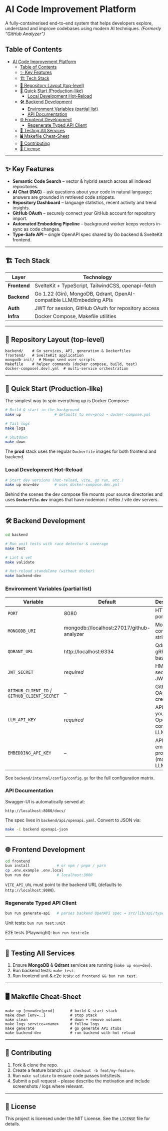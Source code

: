# AI Code Improvement Platform

<!-- Uncomment once CI is live -->
<!--[![CI](https://github.com/your-org/ai-code-improvement-platform/actions/workflows/ci.yml/badge.svg)](https://github.com/your-org/ai-code-improvement-platform/actions/workflows/ci.yml)-->

A fully-containerised end-to-end system that helps developers explore, understand and improve codebases using modern AI techniques. _(Formerly “GitHub Analyzer”)_

## Table of Contents

- [AI Code Improvement Platform](#ai-code-improvement-platform)
  - [Table of Contents](#table-of-contents)
  - [✨ Key Features](#-key-features)
  - [🏗️ Tech Stack](#️-tech-stack)
  - [📂 Repository Layout (top-level)](#-repository-layout-top-level)
  - [🚀 Quick Start (Production-like)](#-quick-start-production-like)
    - [Local Development Hot-Reload](#local-development-hot-reload)
  - [🛠️ Backend Development](#️-backend-development)
    - [Environment Variables (partial list)](#environment-variables-partial-list)
    - [API Documentation](#api-documentation)
  - [🌐 Frontend Development](#-frontend-development)
    - [Regenerate Typed API Client](#regenerate-typed-api-client)
  - [🧪 Testing All Services](#-testing-all-services)
  - [🖥️ Makefile Cheat-Sheet](#️-makefile-cheat-sheet)
  - [🤝 Contributing](#-contributing)
  - [📄 License](#-license)

---

## ✨ Key Features

- **Semantic Code Search** – vector & hybrid search across all indexed repositories.
- **AI Chat (RAG)** – ask questions about your code in natural language; answers are grounded in retrieved code snippets.
- **Repository Dashboard** – language statistics, recent activity and trend insights.
- **GitHub OAuth** – securely connect your GitHub account for repository import.
- **Automated Embedding Pipeline** – background worker keeps vectors in-sync as code changes.
- **Type-Safe API** – single OpenAPI spec shared by Go backend & SvelteKit frontend.

---

## 🏗️ Tech Stack

| Layer       | Technology |
|-------------|------------|
| **Frontend**| SvelteKit + TypeScript, TailwindCSS, openapi-fetch |
| **Backend** | Go 1.22 (Gin), MongoDB, Qdrant, OpenAI-compatible LLM/Embedding APIs |
| **Auth**    | JWT for session, GitHub OAuth for repository access |
| **Infra**   | Docker Compose, Makefile utilities |

---

## 📂 Repository Layout (top-level)

```
backend/    # Go services, API, generation & Dockerfiles
frontend/   # SvelteKit application
mongodb-init/  # Mongo seed user scripts
Makefile    # helper commands (docker compose, build, test)
docker-compose[.dev].yml  # multi-service orchestration
```

---

## 🚀 Quick Start (Production-like)

The simplest way to spin everything up is Docker Compose:

```bash
# Build & start in the background
make up               # defaults to env=prod → docker-compose.yml

# Tail logs
make logs

# Shutdown
make down
```

The **prod** stack uses the regular `Dockerfile` images for both frontend and backend.

### Local Development Hot-Reload

```bash
# Start dev versions (hot-reload, vite, go run, etc.)
make up env=dev       # uses docker-compose.dev.yml
```

Behind the scenes the dev compose file mounts your source directories and uses **`Dockerfile.dev`** images that have nodemon / reflex / vite dev servers.

---

## 🛠️ Backend Development

```bash
cd backend

# Run unit tests with race detector & coverage
make test

# Lint & vet
make validate

# Hot-reload standalone (without docker)
make backend-dev
```

### Environment Variables (partial list)

| Variable | Default | Description |
|----------|---------|-------------|
| `PORT` | 8080 | HTTP listen port |
| `MONGODB_URI` | mongodb://localhost:27017/github-analyzer | Mongo connection string |
| `QDRANT_URL` | http://localhost:6334 | Qdrant gRPC/HTTP base |
| `JWT_SECRET` | *required* | HMAC secret for JWT tokens |
| `GITHUB_CLIENT_ID` / `GITHUB_CLIENT_SECRET` | – | GitHub OAuth credentials |
| `LLM_API_KEY` | *required* | API key for your OpenAI-compatible LLM |
| `EMBEDDING_API_KEY` | – | API key for embedding provider (may reuse LLM key) |

See `backend/internal/config/config.go` for the full configuration matrix.

### API Documentation

Swagger-UI is automatically served at:

```
http://localhost:8080/docs/
```

The spec lives in `backend/api/openapi.yaml`. Convert to JSON via:

```bash
make -C backend openapi-json
```

---

## 🌐 Frontend Development

```bash
cd frontend
bun install            # or npm / pnpm / yarn
cp .env.example .env.local
bun run dev            # localhost:3000
```

`VITE_API_URL` must point to the backend URL (defaults to `http://localhost:8080`).

### Regenerate Typed API Client

```bash
bun run generate-api   # parses backend OpenAPI spec → src/lib/api/types.ts
```

Unit tests: `bun run test:unit`

E2E tests (Playwright): `bun run test:e2e`

---

## 🧪 Testing All Services

1. Ensure **MongoDB** & **Qdrant** services are running (`make up env=dev`).
2. Run backend tests: `make test`.
3. Run frontend unit & e2e tests: `cd frontend && bun run test`.

---

## 🖥️ Makefile Cheat-Sheet

```
make up [env=dev|prod]       # build & start stack
make down [env=..]           # stop stack
make clean                   # down + remove volumes
make logs service=<name>     # follow logs
make generate                # go generate API stubs
make backend-dev             # run backend with hot reload
```

---

## 🤝 Contributing

1. Fork & clone the repo.
2. Create a feature branch: `git checkout -b feat/my-feature`.
3. Run `make validate` to ensure code passes lints/tests.
4. Submit a pull request – please describe the motivation and include screenshots / logs where relevant.

---

## 📄 License

This project is licensed under the MIT License. See the `LICENSE` file for details.
